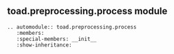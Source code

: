 ## toad.preprocessing.process module

```eval_rst
.. automodule:: toad.preprocessing.process
   :members:
   :special-members: __init__
   :show-inheritance:
```
